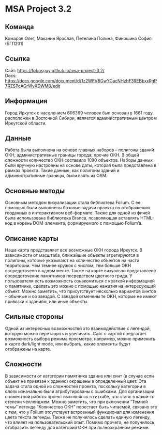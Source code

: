 # MSA Project 3.2
## Команда
Комаров Олег, Маканин Ярослав, Петелина Полина, Финошина София (БГП201)

## Ссылка
Сайт: https://fobosguy.github.io/msa-project-3.2/ <br />
Docs: https://docs.google.com/document/d/1z2WFV8GwYCacNHzhF3REBbxxRgP7RZSPcAGrWyXDWM0/edit

## Информация
Город Иркутск с населением 606369 человек был основан в 1661 году, расположен в Восточной Сибири, является административным центром Иркутской области.

## Данные
Работа была выполнена на основе главных наборов – полигоны зданий ОКН; административные границы города; прочие ОКН. В общей сложности количество ОКН составило 1090 объектов. Наборы данных были вручную настроены на основе даты, которая была представлена в рамках проекта. Такие данные, как полигоны зданий и административные границы, были взять из OSM.

## Основные методы
Основным методом визуализации стала библиотека Folium. С ее помощью были выполнены базовые задачи проекта по отображению геоданных в интерактивном веб-формате.
Также для одной из фичей была использована библиотека Branca, позволяющая вставлять HTML-код в корень DOM-элемента, формируемого с помощью Folium’a.

## Описание карты
Наша карта представляет все возможные ОКН города Иркутск. В зависимости от масштаба, ближайшие объекты агрегируются в полигоны, которые указывают на количество объектов на части территории. Чем темнее кружок с числом, тем больше ОКН сосредоточено в одном месте. Также на карте визуально представлено сосредоточение памятников посредством цветного грида. У пользователя есть возможность ознакомиться с краткой информацией о памятнике, сделать это можно с помощью нажатия на интересующий объект. Можно заметить, что присутствует несколько вариантов хинтов – обычные и со звездой. С звездой отмечены те ОКН, которые не имеют привязки к зданиям, или иные объекты. 

## Сильные стороны
Одной из интересных возможностей это взаимодействие с легендой, которую можно перетащить и увеличить. Сайт с картой предлагает возможность выбора режима просмотра, например, можно применить к карте dark/light mode, или выбрать, какие элементы будут отображены на карте.

## Сложности
В зависимости от категории памятника здание или хинт (в случае если объект не привязан к зданию) окрашены в определенный цвет. Эта задача стала одной из сложностей проекта, поскольку категории в слоях изначально были атрибутированы с ошибками. Для организации совместной работы проект выполнялся в гитхабе, что стало в какой-то степени челленджем. Можно заметить, что при включении ”Темной темы” легенда “Количество ОКН” перестает быть читаемой, связано это с тем, что у Folium отсутствует встроенный функционал для изменения цвета текста легенды. Также не получилось сделать единую легенду, что влияет на пользовательский опыт. Помимо прочего, не получилось отобразить легенду для категорий ОКН при полноэкранном режиме.
